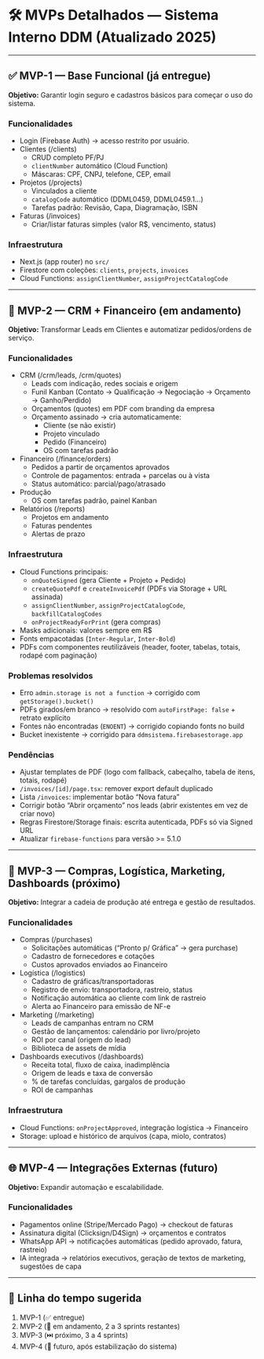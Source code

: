 # 🛠️ MVPs Detalhados — Sistema Interno DDM (Atualizado 2025)

---

## ✅ MVP-1 — Base Funcional (já entregue)
**Objetivo:** Garantir login seguro e cadastros básicos para começar o uso do sistema.

### Funcionalidades
- Login (Firebase Auth) → acesso restrito por usuário.
- Clientes (/clients)
  - CRUD completo PF/PJ
  - `clientNumber` automático (Cloud Function)
  - Máscaras: CPF, CNPJ, telefone, CEP, email
- Projetos (/projects)
  - Vinculados a cliente
  - `catalogCode` automático (DDML0459, DDML0459.1…)
  - Tarefas padrão: Revisão, Capa, Diagramação, ISBN
- Faturas (/invoices)
  - Criar/listar faturas simples (valor R$, vencimento, status)

### Infraestrutura
- Next.js (app router) no `src/`
- Firestore com coleções: `clients`, `projects`, `invoices`
- Cloud Functions: `assignClientNumber`, `assignProjectCatalogCode`

---

## 🔄 MVP-2 — CRM + Financeiro (em andamento)
**Objetivo:** Transformar Leads em Clientes e automatizar pedidos/ordens de serviço.

### Funcionalidades
- CRM (/crm/leads, /crm/quotes)
  - Leads com indicação, redes sociais e origem
  - Funil Kanban (Contato → Qualificação → Negociação → Orçamento → Ganho/Perdido)
  - Orçamentos (quotes) em PDF com branding da empresa
  - Orçamento assinado → cria automaticamente:
    - Cliente (se não existir)
    - Projeto vinculado
    - Pedido (Financeiro)
    - OS com tarefas padrão
- Financeiro (/finance/orders)
  - Pedidos a partir de orçamentos aprovados
  - Controle de pagamentos: entrada + parcelas ou à vista
  - Status automático: parcial/pago/atrasado
- Produção
  - OS com tarefas padrão, painel Kanban
- Relatórios (/reports)
  - Projetos em andamento
  - Faturas pendentes
  - Alertas de prazo

### Infraestrutura
- Cloud Functions principais:
  - `onQuoteSigned` (gera Cliente + Projeto + Pedido)
  - `createQuotePdf` e `createInvoicePdf` (PDFs via Storage + URL assinada)
  - `assignClientNumber`, `assignProjectCatalogCode`, `backfillCatalogCodes`
  - `onProjectReadyForPrint` (gera compras)
- Masks adicionais: valores sempre em R$
- Fonts empacotadas (`Inter-Regular`, `Inter-Bold`)
- PDFs com componentes reutilizáveis (header, footer, tabelas, totais, rodapé com paginação)

### Problemas resolvidos
- Erro `admin.storage is not a function` → corrigido com `getStorage().bucket()`
- PDFs girados/em branco → resolvido com `autoFirstPage: false` + retrato explícito
- Fontes não encontradas (`ENOENT`) → corrigido copiando fonts no build
- Bucket inexistente → corrigido para `ddmsistema.firebasestorage.app`

### Pendências
- Ajustar templates de PDF (logo com fallback, cabeçalho, tabela de itens, totais, rodapé)
- `/invoices/[id]/page.tsx`: remover export default duplicado
- Lista `/invoices`: implementar botão “Nova fatura”
- Corrigir botão “Abrir orçamento” nos leads (abrir existentes em vez de criar novo)
- Regras Firestore/Storage finais: escrita autenticada, PDFs só via Signed URL
- Atualizar `firebase-functions` para versão >= 5.1.0

---

## 🚀 MVP-3 — Compras, Logística, Marketing, Dashboards (próximo)
**Objetivo:** Integrar a cadeia de produção até entrega e gestão de resultados.

### Funcionalidades
- Compras (/purchases)
  - Solicitações automáticas (“Pronto p/ Gráfica” → gera purchase)
  - Cadastro de fornecedores e cotações
  - Custos aprovados enviados ao Financeiro
- Logística (/logistics)
  - Cadastro de gráficas/transportadoras
  - Registro de envio: transportadora, rastreio, status
  - Notificação automática ao cliente com link de rastreio
  - Alerta ao Financeiro para emissão de NF-e
- Marketing (/marketing)
  - Leads de campanhas entram no CRM
  - Gestão de lançamentos: calendário por livro/projeto
  - ROI por canal (origem do lead)
  - Biblioteca de assets de mídia
- Dashboards executivos (/dashboards)
  - Receita total, fluxo de caixa, inadimplência
  - Origem de leads e taxa de conversão
  - % de tarefas concluídas, gargalos de produção
  - ROI de campanhas

### Infraestrutura
- Cloud Functions: `onProjectApproved`, integração logística → Financeiro
- Storage: upload e histórico de arquivos (capa, miolo, contratos)

---

## 🌐 MVP-4 — Integrações Externas (futuro)
**Objetivo:** Expandir automação e escalabilidade.

### Funcionalidades
- Pagamentos online (Stripe/Mercado Pago) → checkout de faturas
- Assinatura digital (Clicksign/D4Sign) → orçamentos e contratos
- WhatsApp API → notificações automáticas (pedido aprovado, fatura, rastreio)
- IA integrada → relatórios executivos, geração de textos de marketing, sugestões de capa

---

## 📌 Linha do tempo sugerida
1. MVP-1 (✅ entregue)
2. MVP-2 (🔄 em andamento, 2 a 3 sprints restantes)
3. MVP-3 (⏭️ próximo, 3 a 4 sprints)
4. MVP-4 (🚀 futuro, após estabilização do sistema)

